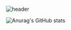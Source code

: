 ![header](https://capsule-render.vercel.app/api?type=soft&color=auto&height=200&section=header&text=YUNJUNG💻&fontSize=50)




![Anurag's GitHub stats](https://github-readme-stats.vercel.app/api?username=yunjungheo&show_icons=true&theme=buefy)

